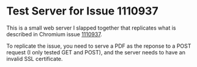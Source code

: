 # Test Server for Issue 1110937
This is a small web server I slapped together that replicates what is described in Chromium issue [1110937](https://bugs.chromium.org/p/chromium/issues/detail?id=1110937&q=pdf&can=2).

To replicate the issue, you need to serve a PDF as the reponse to a POST request (I only tested GET and POST), and the server needs to have an invalid SSL certificate.